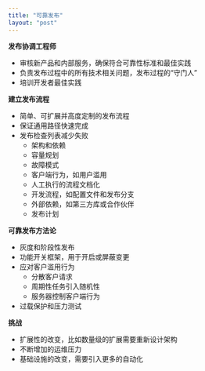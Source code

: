 ```yaml
---
title: "可靠发布"
layout: "post"
---
```


**发布协调工程师**

* 审核新产品和内部服务，确保符合可靠性标准和最佳实践
* 负责发布过程中的所有技术相关问题，发布过程的“守门人”
* 培训开发者最佳实践

**建立发布流程**

* 简单、可扩展并高度定制的发布流程
* 保证通用路径快速完成
* 发布检查列表减少失败
  * 架构和依赖
  * 容量规划
  * 故障模式
  * 客户端行为，如用户滥用
  * 人工执行的流程文档化
  * 开发流程，如配置文件和发布分支
  * 外部依赖，如第三方库或合作伙伴
  * 发布计划

**可靠发布方法论**

* 灰度和阶段性发布
* 功能开关框架，用于开启或屏蔽变更
* 应对客户滥用行为
  * 分散客户请求
  * 周期性任务引入随机性
  * 服务器控制客户端行为
* 过载保护和压力测试

**挑战**

* 扩展性的改变，比如数量级的扩展需要重新设计架构
* 不断增加的运维压力
* 基础设施的改变，需要引入更多的自动化

